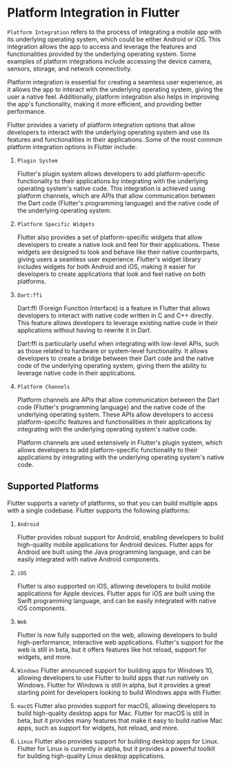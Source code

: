 # Platform Integration in Flutter

`Platform Integration` refers to the process of integrating a mobile app with its underlying operating system, which could be either Android or iOS. This integration allows the app to access and leverage the features and functionalities provided by the underlying operating system. Some examples of platform integrations include accessing the device camera, sensors, storage, and network connectivity.

Platform integration is essential for creating a seamless user experience, as it allows the app to interact with the underlying operating system, giving the user a native feel. Additionally, platform integration also helps in improving the app's functionality, making it more efficient, and providing better performance.

Flutter provides a variety of platform integration options that allow developers to interact with the underlying operating system and use its features and functionalities in their applications. Some of the most common platform integration options in Flutter include:

1. `Plugin System`

   Flutter's plugin system allows developers to add platform-specific functionality to their applications by integrating with the underlying operating system's native code. This integration is achieved using platform channels, which are APIs that allow communication between the Dart code (Flutter's programming language) and the native code of the underlying operating system.

2. `Platform Specific Widgets`

   Flutter also provides a set of platform-specific widgets that allow developers to create a native look and feel for their applications. These widgets are designed to look and behave like their native counterparts, giving users a seamless user experience. Flutter's widget library includes widgets for both Android and iOS, making it easier for developers to create applications that look and feel native on both platforms.

3. `Dart:ffi`

   Dart:ffi (Foreign Function Interface) is a feature in Flutter that allows developers to interact with native code written in C and C++ directly. This feature allows developers to leverage existing native code in their applications without having to rewrite it in Dart.

   Dart:ffi is particularly useful when integrating with low-level APIs, such as those related to hardware or system-level functionality. It allows developers to create a bridge between their Dart code and the native code of the underlying operating system, giving them the ability to leverage native code in their applications.

4. `Platform Channels`

   Platform channels are APIs that allow communication between the Dart code (Flutter's programming language) and the native code of the underlying operating system. These APIs allow developers to access platform-specific features and functionalities in their applications by integrating with the underlying operating system's native code.

   Platform channels are used extensively in Flutter's plugin system, which allows developers to add platform-specific functionality to their applications by integrating with the underlying operating system's native code.

## Supported Platforms

Flutter supports a variety of platforms, so that you can build multiple apps with a single codebase. Flutter supports the following platforms:

1. `Android`

   Flutter provides robust support for Android, enabling developers to build high-quality mobile applications for Android devices. Flutter apps for Android are built using the Java programming language, and can be easily integrated with native Android components.

2. `iOS`

   Flutter is also supported on iOS, allowing developers to build mobile applications for Apple devices. Flutter apps for iOS are built using the Swift programming language, and can be easily integrated with native iOS components.

3. `Web`

   Flutter is now fully supported on the web, allowing developers to build high-performance, interactive web applications. Flutter's support for the web is still in beta, but it offers features like hot reload, support for widgets, and more.

4. `Windows`
   Flutter announced support for building apps for Windows 10, allowing developers to use Flutter to build apps that run natively on Windows. Flutter for Windows is still in alpha, but it provides a great starting point for developers looking to build Windows apps with Flutter.

5. `macOS`
   Flutter also provides support for macOS, allowing developers to build high-quality desktop apps for Mac. Flutter for macOS is still in beta, but it provides many features that make it easy to build native Mac apps, such as support for widgets, hot reload, and more.

6. `Linux`
   Flutter also provides support for building desktop apps for Linux. Flutter for Linux is currently in alpha, but it provides a powerful toolkit for building high-quality Linux desktop applications.

